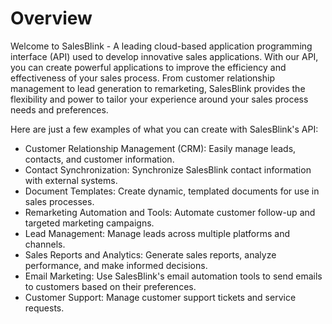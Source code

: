 # Overview

Welcome to SalesBlink - A leading cloud-based application programming interface (API) used to develop innovative sales applications. With our API, you can create powerful applications to improve the efficiency and effectiveness of your sales process. From customer relationship management to lead generation to remarketing, SalesBlink provides the flexibility and power to tailor your experience around your sales process needs and preferences.

Here are just a few examples of what you can create with SalesBlink's API:

- Customer Relationship Management (CRM): Easily manage leads, contacts, and customer information.
- Contact Synchronization: Synchronize SalesBlink contact information with external systems.
- Document Templates: Create dynamic, templated documents for use in sales processes.
- Remarketing Automation and Tools: Automate customer follow-up and targeted marketing campaigns.
- Lead Management: Manage leads across multiple platforms and channels.
- Sales Reports and Analytics: Generate sales reports, analyze performance, and make informed decisions.
- Email Marketing: Use SalesBlink's email automation tools to send emails to customers based on their preferences.
- Customer Support: Manage customer support tickets and service requests.

